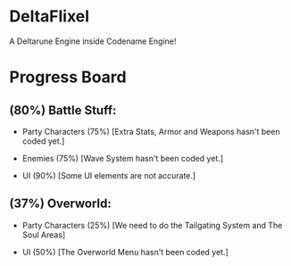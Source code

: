 # DeltaFlixel
A Deltarune Engine inside Codename Engine!

# Progress Board
## (80%) Battle Stuff:
- Party Characters (75%) [Extra Stats, Armor and Weapons hasn't been coded yet.]

- Enemies (75%) [Wave System hasn't been coded yet.]

- UI (90%) [Some UI elements are not accurate.]

## (37%) Overworld:
- Party Characters (25%) [We need to do the Tailgating System and The Soul Areas]

- UI (50%) [The Overworld Menu hasn't been coded yet.]
